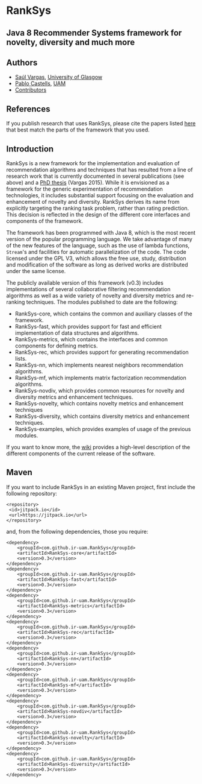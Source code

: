 # RankSys
## Java 8 Recommender Systems framework for novelty, diversity and much more

## Authors
 * [Saúl Vargas](http://www.saulvargas.es), [University of Glasgow](http://www.gla.ac.uk/)
 * [Pablo Castells](http://ir.ii.uam.es/castells/), [UAM](http://www.uam.es/)
 * [Contributors](https://github.com/ir-uam/RankSys/wiki/Contributors)

## References

If you publish research that uses RankSys, please cite the papers listed [here](https://github.com/ir-uam/RankSys/wiki/References) that best match the parts of the framework that you used.

## Introduction

RankSys is a new framework for the implementation and evaluation of recommendation algorithms and techniques that has resulted from a line of research work that is currently documented in several publications (see above) and a [PhD thesis](http://ir.ii.uam.es/saul/saulvargas-thesis.pdf) (Vargas 2015).  While it is envisioned as a framework for the generic experimentation of recommendation technologies, it includes substantial support focusing on the evaluation and enhancement of novelty and diversity. RankSys derives its name from explicitly targeting the ranking task problem, rather than rating prediction. This decision is reflected in the design of the different core interfaces and components of the framework.

The framework has been programmed with Java 8, which is the most recent version of the popular programming language. We take advantage of many of the new features of the language, such as the use of lambda functions, `Stream`'s and facilities for automatic parallelization of the code. The code licensed under the GPL V3, which allows the free use, study, distribution and modification of the software as long as derived works are distributed under the same license.

The publicly available version of this framework (v0.3) includes implementations of several collaborative filtering recommendation algorithms as well as a wide variety of novelty and diversity metrics and re-ranking techniques. The modules published to date are the following:
 * RankSys-core, which contains the common and auxiliary classes of the framework.
 * RankSys-fast, which provides support for fast and efficient implementation of data structures and algorithms.
 * RankSys-metrics, which contains the interfaces and common components for defining metrics.
 * RankSys-rec, which provides support for generating recommendation lists.
 * RankSys-nn, which implements nearest neighbors recommendation algorithms.
 * RankSys-mf, which implements matrix factorization recommendation algorithms.
 * RankSys-novdiv, which provides common resources for novelty and diversity metrics and enhancement techniques.
 * RankSys-novelty, which contains novelty metrics and enhancement techniques
 * RankSys-diversity, which contains diversity metrics and enhancement techniques.
 * RankSys-examples, which provides examples of usage of the previous modules.
 
If you want to know more, the [wiki](https://github.com/ir-uam/RankSys/wiki) provides a high-level description of the different components of the current release of the software.

## Maven

If you want to include RankSys in an existing Maven project, first include the following repository:
~~~
<repository>
 <id>jitpack.io</id>
 <url>https://jitpack.io</url>
</repository>
~~~
and, from the following dependencies, those you require:
~~~
<dependency>
    <groupId>com.github.ir-uam.RankSys</groupId>
    <artifactId>RankSys-core</artifactId>
    <version>0.3</version>
</dependency>
<dependency>
    <groupId>com.github.ir-uam.RankSys</groupId>
    <artifactId>RankSys-fast</artifactId>
    <version>0.3</version>
</dependency>
<dependency>
    <groupId>com.github.ir-uam.RankSys</groupId>
    <artifactId>RankSys-metrics</artifactId>
    <version>0.3</version>
</dependency>
<dependency>
    <groupId>com.github.ir-uam.RankSys</groupId>
    <artifactId>RankSys-rec</artifactId>
    <version>0.3</version>
</dependency>
<dependency>
    <groupId>com.github.ir-uam.RankSys</groupId>
    <artifactId>RankSys-nn</artifactId>
    <version>0.3</version>
</dependency>
<dependency>
    <groupId>com.github.ir-uam.RankSys</groupId>
    <artifactId>RankSys-mf</artifactId>
    <version>0.3</version>
</dependency>
<dependency>
    <groupId>com.github.ir-uam.RankSys</groupId>
    <artifactId>RankSys-novdiv</artifactId>
    <version>0.3</version>
</dependency>
<dependency>
    <groupId>com.github.ir-uam.RankSys</groupId>
    <artifactId>RankSys-novelty</artifactId>
    <version>0.3</version>
</dependency>
<dependency>
    <groupId>com.github.ir-uam.RankSys</groupId>
    <artifactId>RankSys-diversity</artifactId>
    <version>0.3</version>
</dependency>
~~~
